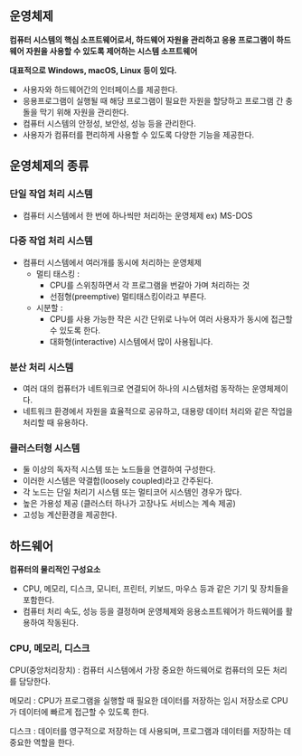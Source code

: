 ## 운영체제

**컴퓨터 시스템의 핵심 소프트웨어로서, 하드웨어 자원을 관리하고 응용 프로그램이 하드웨어 자원을 사용할 수 있도록 제어하는 시스템 소프트웨어**

**대표적으로 Windows, macOS, Linux 등이 있다.**

- 사용자와 하드웨어간의 인터페이스를 제공한다.
- 응용프로그램이 실행될 때 해당 프로그램이 필요한 자원을 할당하고 프로그램 간 충돌을 막기 위해 자원을 관리한다.
- 컴퓨터 시스템의 안정성, 보안성, 성능 등을 관리한다.
- 사용자가 컴퓨터를 편리하게 사용할 수 있도록 다양한 기능을 제공한다.

## 운영체제의 종류

### 단일 작업 처리 시스템

- 컴퓨터 시스템에서 한 번에 하나씩만 처리하는 운영체제 ex) MS-DOS

### 다중 작업 처리 시스템

- 컴퓨터 시스템에서 여러개를 동시에 처리하는 운영체제
    - 멀티 태스킹 :
        - CPU를 스위칭하면서 각 프로그램을 번갈아 가며 처리하는 것
        - 선점형(preemptive) 멀티태스킹이라고 부른다.
    - 시분할 :
        - CPU를 사용 가능한 작은 시간 단위로 나누어 여러 사용자가 동시에 접근할 수 있도록 한다.
        - 대화형(interactive) 시스템에서 많이 사용됩니다.

### 분산 처리 시스템

- 여러 대의 컴퓨터가 네트워크로 연결되어 하나의 시스템처럼 동작하는 운영체제이다.
- 네트워크 환경에서 자원을 효율적으로 공유하고, 대용량 데이터 처리와 같은 작업을 처리할 때 유용하다.

### 클러스터형 시스템

- 둘 이상의 독자적 시스템 또는 노드들을 연결하여 구성한다.
- 이러한 시스템은 약결합(loosely coupled)라고 간주된다.
- 각 노드는 단일 처리기 시스템 또는 멀티코어 시스템인 경우가 많다.
- 높은 가용성 제공 (클러스터 하나가 고장나도 서비스는 계속 제공)
- 고성능 계산환경을 제공한다.

## 하드웨어

**컴퓨터의 물리적인 구성요소** 

- CPU, 메모리, 디스크, 모니터, 프린터, 키보드, 마우스 등과 같은 기기 및 장치들을 포함한다.
- 컴퓨터 처리 속도, 성능 등을 결정하며 운영체제와 응용소프트웨어가 하드웨어를 활용하여 작동된다.

### CPU, 메모리, 디스크

CPU(중앙처리장치) :  컴퓨터 시스템에서 가장 중요한 하드웨어로 컴퓨터의 모든 처리를 담당한다. 

메모리 : CPU가 프로그램을 실행할 때 필요한 데이터를 저장하는 임시 저장소로 CPU가 데이터에 빠르게 접근할 수 있도록 한다. 

디스크 :  데이터를 영구적으로 저장하는 데 사용되며, 프로그램과 데이터를 저장하는 데 중요한 역할을 한다.